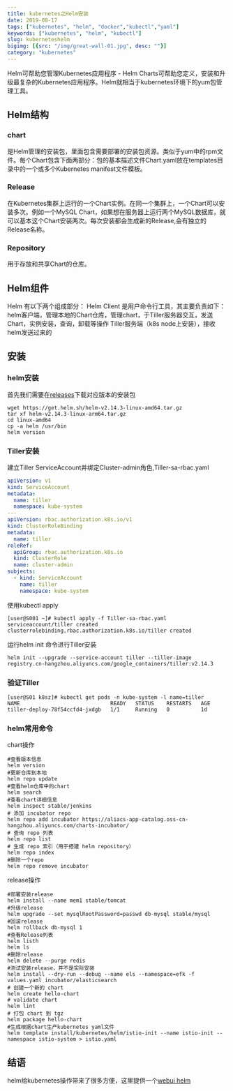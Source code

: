 ```yaml
---
title: kubernetes之Helm安装
date: 2019-08-17
tags: ["kubernetes", "helm", "docker","kubectl","yaml"]
keywords: ["kubernetes", "helm", "kubectl"]
slug: kuberneteshelm
bigimg: [{src: "/img/great-wall-01.jpg", desc: ""}]
category: "kubernetes"
---
```


Helm可帮助您管理Kubernetes应用程序 - Helm Charts可帮助您定义，安装和升级最复杂的Kubernetes应用程序。Helm就相当于kubernetes环境下的yum包管理工具。

<!--more-->

## Helm结构
### chart
是Helm管理的安装包，里面包含需要部署的安装包资源。类似于yum中的rpm文件。每个Chart包含下面两部分：包的基本描述文件Chart.yaml放在templates目录中的一个或多个Kubernetes manifest文件模板。
### Release
在Kubernetes集群上运行的一个Chart实例。在同一个集群上，一个Chart可以安装多次。例如一个MySQL Chart，如果想在服务器上运行两个MySQL数据库，就可以基本这个Chart安装两次。每次安装都会生成新的Release,会有独立的Release名称。
### Repository
用于存放和共享Chart的仓库。

## Helm组件
Helm 有以下两个组成部分：
Helm Client 是用户命令行工具，其主要负责如下：
helm客户端，管理本地的Chart仓库，管理chart，于Tiller服务器交互，发送Chart，实例安装，查询，卸载等操作
Tiller服务端（k8s node上安装），接收helm发送过来的

## 安装
### helm安装
首先我们需要在[releases](https://github.com/helm/helm/releases)下载对应版本的安装包
```shell
wget https://get.helm.sh/helm-v2.14.3-linux-amd64.tar.gz
tar xf helm-v2.14.3-linux-arm64.tar.gz
cd linux-amd64
cp -a helm /usr/bin
helm version
```

### Tiller安装
建立Tiller ServiceAccount并绑定Cluster-admin角色,Tiller-sa-rbac.yaml
```yaml
apiVersion: v1
kind: ServiceAccount
metadata:
  name: tiller
  namespace: kube-system
---
apiVersion: rbac.authorization.k8s.io/v1
kind: ClusterRoleBinding
metadata:
  name: tiller
roleRef:
  apiGroup: rbac.authorization.k8s.io
  kind: ClusterRole
  name: cluster-admin
subjects:
  - kind: ServiceAccount
    name: tiller
    namespace: kube-system
```
使用kubectl apply
```shell
[user@S001 ~]# kubectl apply -f Tiller-sa-rbac.yaml 
serviceaccount/tiller created
clusterrolebinding.rbac.authorization.k8s.io/tiller created
```

运行helm init 命令进行Tiller安装
```shell
helm init --upgrade --service-account tiller --tiller-image registry.cn-hangzhou.aliyuncs.com/google_containers/tiller:v2.14.3
```
### 验证Tiller
```shell
[user@S01 k8sz]# kubectl get pods -n kube-system -l name=tiller
NAME                             READY   STATUS    RESTARTS   AGE
tiller-deploy-78f54ccfd4-jxdgb   1/1     Running   0          1d
```

### helm常用命令
chart操作
```shell
#查看版本信息
helm version
#更新仓库到本地
helm repo update
#查看helm仓库中的chart
helm search 
#查看chart详细信息
helm inspect stable/jenkins
# 添加 incubator repo
helm repo add incubator https://aliacs-app-catalog.oss-cn-hangzhou.aliyuncs.com/charts-incubator/
# 查询 repo 列表
helm repo list
# 生成 repo 索引（用于搭建 helm repository）
helm repo index
#删除一个repo
helm repo remove incubator
```
release操作
```shell
#部署安装release
helm install --name mem1 stable/tomcat
#升级release
helm upgrade --set mysqlRootPassword=passwd db-mysql stable/mysql
#回滚release
helm rollback db-mysql 1 
#查看Release列表
helm listh	
helm ls 
#删除release
helm delete --purge redis
#测试安装release，并不是实际安装
helm install --dry-run --debug --name els --namespace=efk -f values.yaml incubator/elasticsearch
# 创建一个新的 chart
helm create hello-chart
# validate chart
helm lint
# 打包 chart 到 tgz
helm package hello-chart
#生成根据chart生产kubernetes yaml文件
helm template install/kubernetes/helm/istio-init --name istio-init --namespace istio-system > istio.yaml
```

## 结语
helm给kubernetes操作带来了很多方便，这里提供一个[webui helm](https://kubeapps.com/)

<!--adsense-self-->
